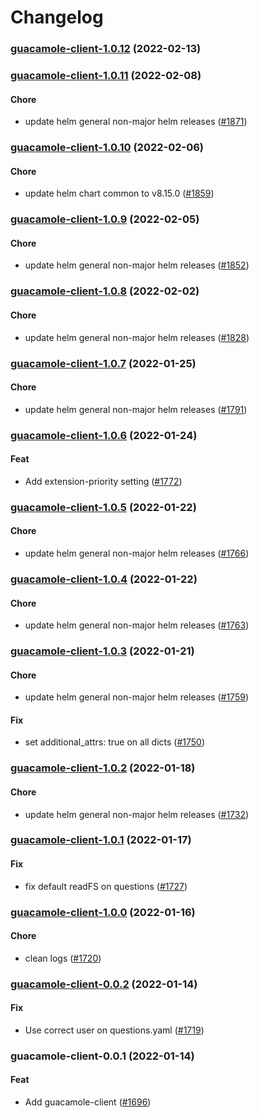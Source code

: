 # Changelog<br>


<a name="guacamole-client-1.0.12"></a>
### [guacamole-client-1.0.12](https://github.com/truecharts/apps/compare/guacamole-client-1.0.11...guacamole-client-1.0.12) (2022-02-13)



<a name="guacamole-client-1.0.11"></a>
### [guacamole-client-1.0.11](https://github.com/truecharts/apps/compare/guacamole-client-1.0.10...guacamole-client-1.0.11) (2022-02-08)

#### Chore

* update helm general non-major helm releases ([#1871](https://github.com/truecharts/apps/issues/1871))



<a name="guacamole-client-1.0.10"></a>
### [guacamole-client-1.0.10](https://github.com/truecharts/apps/compare/guacamole-client-1.0.9...guacamole-client-1.0.10) (2022-02-06)

#### Chore

* update helm chart common to v8.15.0 ([#1859](https://github.com/truecharts/apps/issues/1859))



<a name="guacamole-client-1.0.9"></a>
### [guacamole-client-1.0.9](https://github.com/truecharts/apps/compare/guacamole-client-1.0.8...guacamole-client-1.0.9) (2022-02-05)

#### Chore

* update helm general non-major helm releases ([#1852](https://github.com/truecharts/apps/issues/1852))



<a name="guacamole-client-1.0.8"></a>
### [guacamole-client-1.0.8](https://github.com/truecharts/apps/compare/guacamole-client-1.0.7...guacamole-client-1.0.8) (2022-02-02)

#### Chore

* update helm general non-major helm releases ([#1828](https://github.com/truecharts/apps/issues/1828))



<a name="guacamole-client-1.0.7"></a>
### [guacamole-client-1.0.7](https://github.com/truecharts/apps/compare/guacamole-client-1.0.6...guacamole-client-1.0.7) (2022-01-25)

#### Chore

* update helm general non-major helm releases ([#1791](https://github.com/truecharts/apps/issues/1791))



<a name="guacamole-client-1.0.6"></a>
### [guacamole-client-1.0.6](https://github.com/truecharts/apps/compare/guacamole-client-1.0.5...guacamole-client-1.0.6) (2022-01-24)

#### Feat

* Add extension-priority setting ([#1772](https://github.com/truecharts/apps/issues/1772))



<a name="guacamole-client-1.0.5"></a>
### [guacamole-client-1.0.5](https://github.com/truecharts/apps/compare/guacamole-client-1.0.4...guacamole-client-1.0.5) (2022-01-22)

#### Chore

* update helm general non-major helm releases ([#1766](https://github.com/truecharts/apps/issues/1766))



<a name="guacamole-client-1.0.4"></a>
### [guacamole-client-1.0.4](https://github.com/truecharts/apps/compare/guacamole-client-1.0.3...guacamole-client-1.0.4) (2022-01-22)

#### Chore

* update helm general non-major helm releases ([#1763](https://github.com/truecharts/apps/issues/1763))



<a name="guacamole-client-1.0.3"></a>
### [guacamole-client-1.0.3](https://github.com/truecharts/apps/compare/guacamole-client-1.0.2...guacamole-client-1.0.3) (2022-01-21)

#### Chore

* update helm general non-major helm releases ([#1759](https://github.com/truecharts/apps/issues/1759))

#### Fix

* set additional_attrs: true on all dicts ([#1750](https://github.com/truecharts/apps/issues/1750))



<a name="guacamole-client-1.0.2"></a>
### [guacamole-client-1.0.2](https://github.com/truecharts/apps/compare/guacamole-client-1.0.1...guacamole-client-1.0.2) (2022-01-18)

#### Chore

* update helm general non-major helm releases ([#1732](https://github.com/truecharts/apps/issues/1732))



<a name="guacamole-client-1.0.1"></a>
### [guacamole-client-1.0.1](https://github.com/truecharts/apps/compare/guacamole-client-1.0.0...guacamole-client-1.0.1) (2022-01-17)

#### Fix

* fix default readFS on questions ([#1727](https://github.com/truecharts/apps/issues/1727))



<a name="guacamole-client-1.0.0"></a>
### [guacamole-client-1.0.0](https://github.com/truecharts/apps/compare/guacamole-client-0.0.2...guacamole-client-1.0.0) (2022-01-16)

#### Chore

* clean logs ([#1720](https://github.com/truecharts/apps/issues/1720))



<a name="guacamole-client-0.0.2"></a>
### [guacamole-client-0.0.2](https://github.com/truecharts/apps/compare/guacamole-client-0.0.1...guacamole-client-0.0.2) (2022-01-14)

#### Fix

* Use correct user on questions.yaml ([#1719](https://github.com/truecharts/apps/issues/1719))



<a name="guacamole-client-0.0.1"></a>
### guacamole-client-0.0.1 (2022-01-14)

#### Feat

* Add guacamole-client ([#1696](https://github.com/truecharts/apps/issues/1696))
